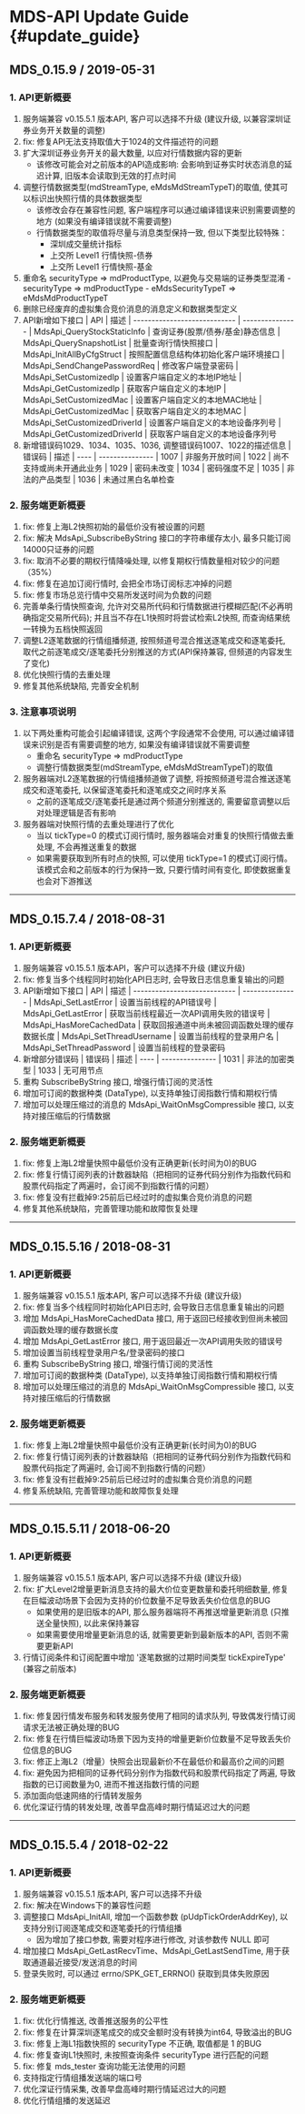 # MDS-API Update Guide    {#update_guide}

MDS_0.15.9 / 2019-05-31
-----------------------------------

### 1. API更新概要

  1. 服务端兼容 v0.15.5.1 版本API, 客户可以选择不升级 (建议升级, 以兼容深圳证券业务开关数量的调整)
  2. fix: 修复API无法支持取值大于1024的文件描述符的问题
  3. 扩大深圳证券业务开关的最大数量, 以应对行情数据内容的更新
     - 该修改可能会对之前版本的API造成影响: 会影响到证券实时状态消息的延迟计算, 旧版本会读取到无效的打点时间
  4. 调整行情数据类型(mdStreamType, eMdsMdStreamTypeT)的取值, 使其可以标识出快照行情的具体数据类型
     - 该修改会存在兼容性问题, 客户端程序可以通过编译错误来识别需要调整的地方 (如果没有编译错误就不需要调整)
     - 行情数据类型的取值将尽量与消息类型保持一致, 但以下类型比较特殊：
       - 深圳成交量统计指标
       - 上交所 Level1 行情快照-债券
       - 上交所 Level1 行情快照-基金
  5. 重命名 securityType => mdProductType, 以避免与交易端的证券类型混淆
    - securityType => mdProductType
    - eMdsSecurityTypeT => eMdsMdProductTypeT
  6. 删除已经废弃的虚拟集合竞价消息的消息定义和数据类型定义
  7. API新增如下接口
     | API                          | 描述
     | ---------------------------- | ---------------
     | MdsApi_QueryStockStaticInfo  | 查询证券(股票/债券/基金)静态信息
     | MdsApi_QuerySnapshotList     | 批量查询行情快照接口
     | MdsApi_InitAllByCfgStruct    | 按照配置信息结构体初始化客户端环境接口
     | MdsApi_SendChangePasswordReq | 修改客户端登录密码
     | MdsApi_SetCustomizedIp       | 设置客户端自定义的本地IP地址
     | MdsApi_GetCustomizedIp       | 获取客户端自定义的本地IP
     | MdsApi_SetCustomizedMac      | 设置客户端自定义的本地MAC地址
     | MdsApi_GetCustomizedMac      | 获取客户端自定义的本地MAC
     | MdsApi_SetCustomizedDriverId | 设置客户端自定义的本地设备序列号
     | MdsApi_GetCustomizedDriverId | 获取客户端自定义的本地设备序列号
  8. 新增错误码1029、1034、1035、1036, 调整错误码1007、1022的描述信息
     | 错误码 | 描述
     | ---- | ---------------
     | 1007 | 非服务开放时间
     | 1022 | 尚不支持或尚未开通此业务
     | 1029 | 密码未改变
     | 1034 | 密码强度不足
     | 1035 | 非法的产品类型
     | 1036 | 未通过黑白名单检查

### 2. 服务端更新概要

  1. fix: 修复上海L2快照初始的最低价没有被设置的问题
  2. fix: 解决 MdsApi_SubscribeByString 接口的字符串缓存太小, 最多只能订阅14000只证券的问题
  3. fix: 取消不必要的期权行情降噪处理, 以修复期权行情数量相对较少的问题（35%）
  4. fix: 修复在追加订阅行情时, 会把全市场订阅标志冲掉的问题
  5. fix: 修复市场总览行情中交易所发送时间为负数的问题
  6. 完善单条行情快照查询, 允许对交易所代码和行情数据进行模糊匹配(不必再明确指定交易所代码);
     并且当不存在L1快照时将尝试检索L2快照, 而查询结果统一转换为五档快照返回
  7. 调整L2逐笔数据的行情组播频道, 按照频道号混合推送逐笔成交和逐笔委托, 取代之前逐笔成交/逐笔委托分别推送的方式(API保持兼容, 但频道的内容发生了变化)
  8. 优化快照行情的去重处理
  9. 修复其他系统缺陷, 完善安全机制

### 3. 注意事项说明

  1. 以下两处重构可能会引起编译错误, 这两个字段通常不会使用, 可以通过编译错误来识别是否有需要调整的地方, 如果没有编译错误就不需要调整
     - 重命名 securityType => mdProductType
     - 调整行情数据类型(mdStreamType, eMdsMdStreamTypeT)的取值
  2. 服务器端对L2逐笔数据的行情组播频道做了调整, 将按照频道号混合推送逐笔成交和逐笔委托, 以保留逐笔委托和逐笔成交之间时序关系
     - 之前的逐笔成交/逐笔委托是通过两个频道分别推送的, 需要留意调整以后对处理逻辑是否有影响
  3. 服务器端对快照行情的去重处理进行了优化
     - 当以 tickType=0 的模式订阅行情时, 服务器端会对重复的快照行情做去重处理, 不会再推送重复的数据
     - 如果需要获取到所有时点的快照, 可以使用 tickType=1 的模式订阅行情。该模式会和之前版本的行为保持一致, 只要行情时间有变化, 即使数据重复也会对下游推送


---

MDS_0.15.7.4 / 2018-08-31
-----------------------------------

### 1. API更新概要

  1. 服务端兼容 v0.15.5.1 版本API，客户可以选择不升级 (建议升级)
  2. fix: 修复当多个线程同时初始化API日志时, 会导致日志信息重复输出的问题
  3. API新增如下接口
    | API                          | 描述
    | ---------------------------- | ---------------
    | MdsApi_SetLastError          | 设置当前线程的API错误号
    | MdsApi_GetLastError          | 获取当前线程最近一次API调用失败的错误号
    | MdsApi_HasMoreCachedData     | 获取回报通道中尚未被回调函数处理的缓存数据长度
    | MdsApi_SetThreadUsername     | 设置当前线程的登录用户名
    | MdsApi_SetThreadPassword     | 设置当前线程的登录密码
  4. 新增部分错误码
    | 错误码 | 描述
    | ---- | ---------------
    | 1031 | 非法的加密类型
    | 1033 | 无可用节点
  5. 重构 SubscribeByString 接口, 增强行情订阅的灵活性
  6. 增加可订阅的数据种类 (DataType), 以支持单独订阅指数行情和期权行情
  7. 增加可以处理压缩过的消息的 MdsApi_WaitOnMsgCompressible 接口, 以支持对接压缩后的行情数据

### 2. 服务端更新概要

  1. fix: 修复上海L2增量快照中最低价没有正确更新(长时间为0)的BUG
  2. fix: 修复行情订阅列表的计数器缺陷（把相同的证券代码分别作为指数代码和股票代码指定了两遍时，会订阅不到指数行情的问题）
  3. fix: 修复没有拦截掉9:25前后已经过时的虚拟集合竞价消息的问题
  4. 修复其他系统缺陷，完善管理功能和故障恢复处理


---

MDS_0.15.5.16 / 2018-08-31
-----------------------------------

### 1. API更新概要

  1. 服务端兼容 v0.15.5.1 版本API, 客户可以选择不升级 (建议升级)
  2. fix: 修复当多个线程同时初始化API日志时, 会导致日志信息重复输出的问题
  3. 增加 MdsApi_HasMoreCachedData 接口, 用于返回已经接收到但尚未被回调函数处理的缓存数据长度
  4. 增加 MdsApi_GetLastError 接口, 用于返回最近一次API调用失败的错误号
  5. 增加设置当前线程登录用户名/登录密码的接口
  6. 重构 SubscribeByString 接口, 增强行情订阅的灵活性
  7. 增加可订阅的数据种类 (DataType), 以支持单独订阅指数行情和期权行情
  8. 增加可以处理压缩过的消息的 MdsApi_WaitOnMsgCompressible 接口, 以支持对接压缩后的行情数据

### 2. 服务端更新概要

  1. fix: 修复上海L2增量快照中最低价没有正确更新(长时间为0)的BUG
  2. fix: 修复行情订阅列表的计数器缺陷（把相同的证券代码分别作为指数代码和股票代码指定了两遍时, 会订阅不到指数行情的问题）
  3. fix: 修复没有拦截掉9:25前后已经过时的虚拟集合竞价消息的问题
  4. 修复系统缺陷, 完善管理功能和故障恢复处理


---

MDS_0.15.5.11 / 2018-06-20
-----------------------------------

### 1. API更新概要

  1. 服务端兼容 v0.15.5.1 版本API, 客户可以选择不升级 (建议升级)
  2. fix: 扩大Level2增量更新消息支持的最大价位变更数量和委托明细数量, 修复在巨幅波动场景下会因为支持的价位数量不足导致丢失价位信息的BUG 
     - 如果使用的是旧版本的API, 那么服务器端将不再推送增量更新消息 (只推送全量快照), 以此来保持兼容
     - 如果需要使用增量更新消息的话, 就需要更新到最新版本的API, 否则不需要更新API
  3. 行情订阅条件和订阅配置中增加 '逐笔数据的过期时间类型 tickExpireType' (兼容之前版本)

### 2. 服务端更新概要

  1. fix: 修复因行情发布服务和转发服务使用了相同的请求队列, 导致偶发行情订阅请求无法被正确处理的BUG
  2. fix: 修复在行情巨幅波动场景下因为支持的增量更新价位数量不足导致丢失价位信息的BUG
  3. fix: 修正上海L2（增量）快照会出现最新价不在最低价和最高价之间的问题
  4. fix: 避免因为把相同的证券代码分别作为指数代码和股票代码指定了两遍, 导致指数的已订阅数量为0, 进而不推送指数行情的问题
  5. 添加面向低速网络的行情转发服务
  6. 优化深证行情的转发处理, 改善早盘高峰时期行情延迟过大的问题


---

MDS_0.15.5.4 / 2018-02-22
-----------------------------------

### 1. API更新概要

  1. 服务端兼容 v0.15.5.1 版本API, 客户可以选择不升级
  2. fix: 解决在Windows下的兼容性问题
  3. 调整接口 MdsApi_InitAll, 增加一个函数参数 (pUdpTickOrderAddrKey), 以支持分别订阅逐笔成交和逐笔委托的行情组播
     - 因为增加了接口参数, 需要对程序进行修改, 对该参数传 NULL 即可
  4. 增加接口 MdsApi_GetLastRecvTime、MdsApi_GetLastSendTime, 用于获取通道最近接受/发送消息的时间
  5. 登录失败时, 可以通过 errno/SPK_GET_ERRNO() 获取到具体失败原因

### 2. 服务端更新概要

  1. fix: 优化行情推送, 改善推送服务的公平性
  2. fix: 修复在计算深圳逐笔成交的成交金额时没有转换为int64, 导致溢出的BUG
  3. fix: 修复上海L1指数快照的 securityType 不正确, 取值都是 1 的BUG
  4. fix: 修复查询L1快照时, 未按照查询条件 securityType 进行匹配的问题
  5. fix: 修复 mds_tester 查询功能无法使用的问题
  6. 支持指定行情组播发送端的端口号
  7. 优化深证行情采集, 改善早盘高峰时期行情延迟过大的问题
  8. 优化行情组播的发送延迟
